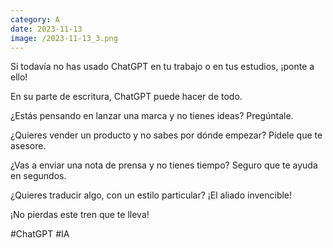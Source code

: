 ```yaml
--- 
category: A 
date: 2023-11-13 
image: /2023-11-13_3.png 
--- 
```


Si todavía no has usado ChatGPT en tu trabajo o en tus estudios, ¡ponte a ello!

En su parte de escritura, ChatGPT puede hacer de todo. 

¿Estás pensando en lanzar una marca y no tienes ideas? Pregúntale. 

¿Quieres vender un producto y no sabes por dónde empezar? Pídele que te asesore.

¿Vas a enviar una nota de prensa y no tienes tiempo? Seguro que te ayuda en segundos. 

¿Quieres traducir algo, con un estilo particular? ¡El aliado invencible!

¡No pierdas este tren que te lleva! 

#ChatGPT #IA